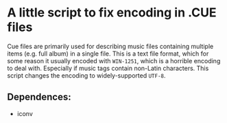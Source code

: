 # A little script to fix encoding in .CUE files

Cue files are primarily used for describing music files containing multiple items (e.g. full album) in a single file. This is a text file format, which for some reason it usually encoded with ```WIN-1251```, which is a horrible encoding to deal with. Especially if music tags contain non-Latin characters. This script changes the encoding to widely-supported ```UTF-8```.

## Dependences:
* iconv
